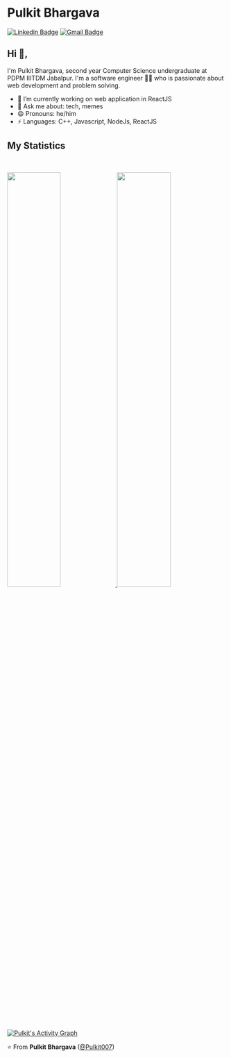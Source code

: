 # Pulkit Bhargava
[![Linkedin Badge](https://img.shields.io/badge/-pulkitbhargava-blue?style=flat-square&logo=Linkedin&logoColor=white&link=https://www.linkedin.com/in/pulkit077/)](https://www.linkedin.com/in/pulkit077/) [![Gmail Badge](https://img.shields.io/badge/-pulkitbhargava222@gmail.com-c14438?style=flat-square&logo=Gmail&logoColor=white&link=mailto:pulkitbhargava222@gmail.com)](mailto:pulkitbhargava222@gmail.com) 

## Hi 👋, 
I'm Pulkit Bhargava, second year Computer Science undergraduate at PDPM IIITDM Jabalpur. I'm a software engineer 👨‍💻 who is passionate about web development and problem solving.

- 🔭 I’m currently working on web application in ReactJS
- 💬 Ask me about: tech, memes
- 😄 Pronouns: he/him
-  ⚡ Languages: C++, Javascript, NodeJs, ReactJS

## My Statistics

<br/>
<p align="left">
  <a href="https://Pulkit007.dev/">
  <img width="49.5%" src="https://github-readme-stats.vercel.app/api?username=Pulkit007&show_icons=true&theme=gruvbox&hide_border=true" />
    <img width="49.5%" src="https://github-readme-streak-stats.herokuapp.com/?user=Pulkit007s&theme=gruvbox&hide_border=true" />
  </a>
</p>
<br>

[![Pulkit's Activity Graph](https://activity-graph.herokuapp.com/graph?username=Pulkit007&custom_title=Pulkit's%20Contribution%20Graph&theme=gruvbox&bg_color=282828&hide_border=true&line=d1a01f&point=c58545)](https://Pulkit007.dev)


⭐️ From **Pulkit Bhargava** ([@Pulkit007](https://github.com/Pulkit007))

